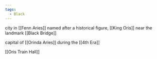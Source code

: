 ```yaml
---
tags:
  - Black
---
```

city in [[Fenn Aries]]
named after a historical figure, [[King Oris]]
near the landmark [[Black Bridge]]

capital of [[Orinda Aries]] during the [[4th Era]]

[[Oris Train Hall]]

